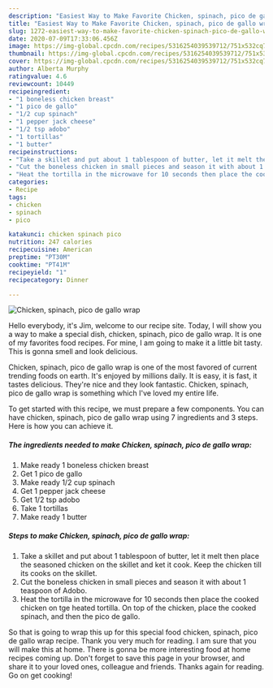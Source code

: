 ```yaml
---
description: "Easiest Way to Make Favorite Chicken, spinach, pico de gallo wrap"
title: "Easiest Way to Make Favorite Chicken, spinach, pico de gallo wrap"
slug: 1272-easiest-way-to-make-favorite-chicken-spinach-pico-de-gallo-wrap
date: 2020-07-09T17:33:06.456Z
image: https://img-global.cpcdn.com/recipes/5316254039539712/751x532cq70/chicken-spinach-pico-de-gallo-wrap-recipe-main-photo.jpg
thumbnail: https://img-global.cpcdn.com/recipes/5316254039539712/751x532cq70/chicken-spinach-pico-de-gallo-wrap-recipe-main-photo.jpg
cover: https://img-global.cpcdn.com/recipes/5316254039539712/751x532cq70/chicken-spinach-pico-de-gallo-wrap-recipe-main-photo.jpg
author: Alberta Murphy
ratingvalue: 4.6
reviewcount: 10449
recipeingredient:
- "1 boneless chicken breast"
- "1 pico de gallo"
- "1/2 cup spinach"
- "1 pepper jack cheese"
- "1/2 tsp adobo"
- "1 tortillas"
- "1 butter"
recipeinstructions:
- "Take a skillet and put about 1 tablespoon of butter, let it melt then place the seasoned chicken on the skillet and ket it cook. Keep the chicken till its cooks on the skillet."
- "Cut the boneless chicken in small pieces and season it with about 1 teaspoon of Adobo."
- "Heat the tortilla in the microwave for 10 seconds then place the cooked chicken on tge heated tortilla. On top of the chicken, place the cooked spinach, and then the pico de gallo."
categories:
- Recipe
tags:
- chicken
- spinach
- pico

katakunci: chicken spinach pico 
nutrition: 247 calories
recipecuisine: American
preptime: "PT30M"
cooktime: "PT41M"
recipeyield: "1"
recipecategory: Dinner

---
```



![Chicken, spinach, pico de gallo wrap](https://img-global.cpcdn.com/recipes/5316254039539712/751x532cq70/chicken-spinach-pico-de-gallo-wrap-recipe-main-photo.jpg)

Hello everybody, it's Jim, welcome to our recipe site. Today, I will show you a way to make a special dish, chicken, spinach, pico de gallo wrap. It is one of my favorites food recipes. For mine, I am going to make it a little bit tasty. This is gonna smell and look delicious.



Chicken, spinach, pico de gallo wrap is one of the most favored of current trending foods on earth. It's enjoyed by millions daily. It is easy, it is fast, it tastes delicious. They're nice and they look fantastic. Chicken, spinach, pico de gallo wrap is something which I've loved my entire life.


To get started with this recipe, we must prepare a few components. You can have chicken, spinach, pico de gallo wrap using 7 ingredients and 3 steps. Here is how you can achieve it.

<!--inarticleads1-->

##### The ingredients needed to make Chicken, spinach, pico de gallo wrap:

1. Make ready 1 boneless chicken breast
1. Get 1 pico de gallo
1. Make ready 1/2 cup spinach
1. Get 1 pepper jack cheese
1. Get 1/2 tsp adobo
1. Take 1 tortillas
1. Make ready 1 butter




<!--inarticleads2-->

##### Steps to make Chicken, spinach, pico de gallo wrap:

1. Take a skillet and put about 1 tablespoon of butter, let it melt then place the seasoned chicken on the skillet and ket it cook. Keep the chicken till its cooks on the skillet.
1. Cut the boneless chicken in small pieces and season it with about 1 teaspoon of Adobo.
1. Heat the tortilla in the microwave for 10 seconds then place the cooked chicken on tge heated tortilla. On top of the chicken, place the cooked spinach, and then the pico de gallo.




So that is going to wrap this up for this special food chicken, spinach, pico de gallo wrap recipe. Thank you very much for reading. I am sure that you will make this at home. There is gonna be more interesting food at home recipes coming up. Don't forget to save this page in your browser, and share it to your loved ones, colleague and friends. Thanks again for reading. Go on get cooking!

